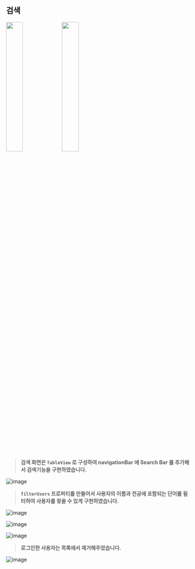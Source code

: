 ## 검색

<img src = "https://user-images.githubusercontent.com/74236080/135281781-6a932ff5-5b30-4a1e-846e-708647876e63.png" width="30%" height="30%"><img src = "https://user-images.githubusercontent.com/74236080/135281802-563ed5d0-057e-4a40-8241-d8b62789086b.png" width="30%" height="30%">



> **검색 화면은 `TableView` 로 구성하여 navigationBar 에 Search Bar 를 추가해서 검색기능을 구현하였습니다.**
> 

![image](https://user-images.githubusercontent.com/74236080/135282165-564da0de-225a-4388-8fb5-bf9cb09e4fb9.png)




> **`filterUsers` 프로퍼티를 만들어서 사용자의 이름과 전공에 포함되는 단어를 필터하여 사용자를 찾을 수 있게 구현하였습니다.**
> 

![image](https://user-images.githubusercontent.com/74236080/135282225-3bb91e72-f460-41f3-b00a-996a7d9b320c.png)

![image](https://user-images.githubusercontent.com/74236080/135282268-210390a3-68d5-4eb1-8857-9f9f864e4f6d.png)

![image](https://user-images.githubusercontent.com/74236080/135282311-15ea6486-e33e-456e-8924-9be81652936f.png)




> **로그인한 사용자는 목록에서 제거해주었습니다.**
> 

![image](https://user-images.githubusercontent.com/74236080/135282348-00730e29-5b0f-4206-9329-f8645217c2a1.png)
